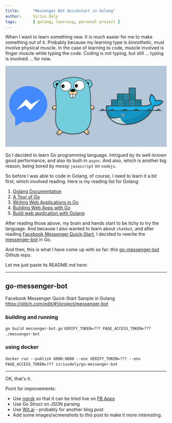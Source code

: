 ```yaml
---
title:      "Messenger Bot Quickstart in Golang"
author:     Sirius Dely
tags:       [ golang, learning, personal project ]
---
```


When I want to learn something new. It is much easier for me to make something out of it. Probably because my learning type is _kinesthetic_, must involve physical muscle. In the case of learning to code, muscle involved is finger muscle while typing the code. Coding is not typing, but still ... typing is involved ... for now.

![Messenger Bot Quickstart in Golang](/assets/images/fb-messenger-golang-docker.jpg)

So I decided to learn Go programming language. Intrigued by its well-known good performance, and also its built-in `async`. And also, which is another big reason, being bored by _messy_ `javascript` on `nodejs`.

So before I was able to code in Golang, of course, I need to learn it a bit first, which involved reading. Here is my reading list for Golang:

1. [Golang Documentation](https://golang.org/doc)
2. [A Tour of Go](https://tour.golang.org)
3. [Writing Web Applications in Go](https://golang.org/doc/articles/wiki)
4. [Building Web Apps with Go](https://www.gitbook.com/book/codegangsta/building-web-apps-with-go)
5. [Build web application with Golang](https://www.gitbook.com/book/astaxie/build-web-application-with-golang)

After reading those above, my brain and hands start to be itchy to try the language. And because I also wanted to learn about `chatbot`, and after reading [Facebook Messenger Quick-Start](https://developers.facebook.com/docs/messenger-platform/guides/quick-start), I decided to rewrite the [messenger-bot](https://gomix.com/#!/project/messenger-bot) in Go.

And then, this is what I have come up with so far: this [go-messenger-bot](https://github.com/siriusdely/go-messenger-bot) Github repo.

Let me just paste its README.md here:

-----------------

## go-messenger-bot
Facebook Messenger Quick-Start Sample in Golang https://glitch.com/edit/#!/project/messenger-bot

### building and running

`go build messenger-bot.go`
`VERIFY_TOKEN=??? PAGE_ACCESS_TOKEN=??? ./messenger-bot`

### using docker
`docker run --publish 8080:8080 --env VERIFY_TOKEN=??? --env PAGE_ACCESS_TOKEN=??? siriusdely/go-messenger-bot`

-----------------

OK, that's it.

Point for improvements:

- Use [ngrok](https://ngrok.com) so that it can be tried live on [FB Apps](https://developers.facebook.com/apps)
- Use Go Struct on JSON parsing
- Use [Wit.ai](https://wit.ai) - probably for another blog post
- Add some images/screenshots to this post to make it more interesting.
